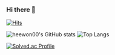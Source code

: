 ### Hi there 👋
[![Hits](https://hits.seeyoufarm.com/api/count/incr/badge.svg?url=https%3A%2F%2Fgithub.com%2Fheewon00%2F&count_bg=%2379C83D&title_bg=%23555555&icon=&icon_color=%23E7E7E7&title=hits&edge_flat=false)](https://hits.seeyoufarm.com)

![heewon00's GitHub stats](https://github-readme-stats.vercel.app/api?username=heewon00&show_icons=true&theme=dracula)
![Top Langs](https://github-readme-stats.vercel.app/api/top-langs/?username=heewon00&layout=compact&theme=dracula)

[![Solved.ac Profile](http://mazassumnida.wtf/api/generate_badge?boj=heewon00)](https://solved.ac/heewon00)
